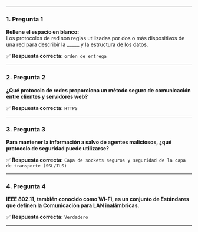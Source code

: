 
---

### **1. Pregunta 1**

**Rellene el espacio en blanco:**  
Los protocolos de red son reglas utilizadas por dos o más dispositivos de una red para describir la **_____** y la estructura de los datos.

✅ **Respuesta correcta:** `orden de entrega`

---

### **2. Pregunta 2**

**¿Qué protocolo de redes proporciona un método seguro de comunicación entre clientes y servidores web?**

✅ **Respuesta correcta:** `HTTPS`

---

### **3. Pregunta 3**

**Para mantener la información a salvo de agentes maliciosos, ¿qué protocolo de seguridad puede utilizarse?**

✅ **Respuesta correcta:** `Capa de sockets seguros y seguridad de la capa de transporte (SSL/TLS)`

---

### **4. Pregunta 4**

**IEEE 802.11, también conocido como Wi-Fi, es un conjunto de Estándares que definen la Comunicación para LAN inalámbricas.**

✅ **Respuesta correcta:** `Verdadero`

---

